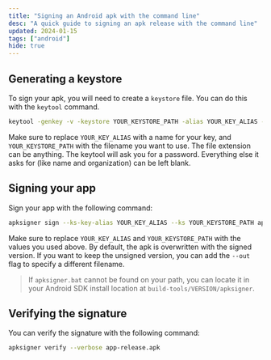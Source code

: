 ```yaml
---
title: "Signing an Android apk with the command line"
desc: "A quick guide to signing an apk release with the command line"
updated: 2024-01-15
tags: ["android"]
hide: true
---
```


## Generating a keystore

To sign your apk, you will need to create a `keystore` file. You can do this with the `keytool` command. 

```bash
keytool -genkey -v -keystore YOUR_KEYSTORE_PATH -alias YOUR_KEY_ALIAS -keyalg RSA -keysize 2048 -validity 10000
```

Make sure to replace `YOUR_KEY_ALIAS` with a name for your key, and `YOUR_KEYSTORE_PATH` with the filename you want to use. The file extension can be anything. The keytool will ask you for a password. Everything else it asks for (like name and organization) can be left blank.

## Signing your app

Sign your app with the following command:

```bash
apksigner sign --ks-key-alias YOUR_KEY_ALIAS --ks YOUR_KEYSTORE_PATH app-release.apk
```

Make sure to replace `YOUR_KEY_ALIAS` and `YOUR_KEYSTORE_PATH` with the values you used above. By default, the apk is overwritten with the signed version. If you want to keep the unsigned version, you can add the `--out` flag to specify a different filename.

> If `apksigner.bat` cannot be found on your path, you can locate it in your Android SDK install location at `build-tools/VERSION/apksigner`.

## Verifying the signature

You can verify the signature with the following command:

```bash
apksigner verify --verbose app-release.apk
```
